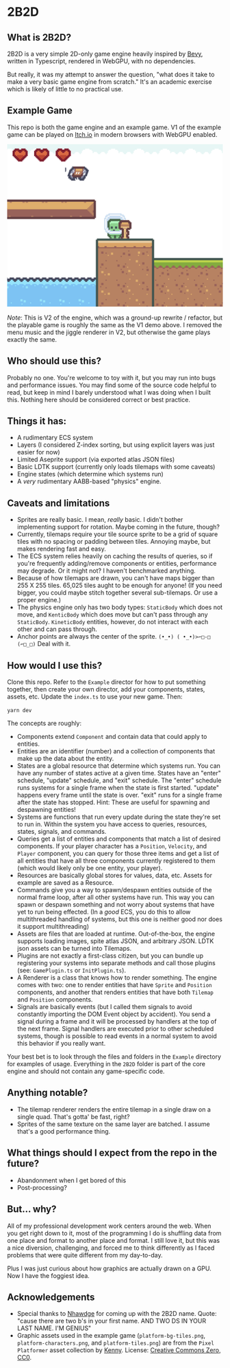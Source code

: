 # 2B2D

## What is 2B2D?

2B2D is a very simple 2D-only game engine heavily inspired by [Bevy](https://bevyengine.org/), written in Typescript, rendered in WebGPU, with no dependencies.

But really, it was my attempt to answer the question, "what does it take to make a very basic game engine from scratch." It's an academic exercise which is likely of little to no practical use.

## Example Game

This repo is both the game engine and an example game. V1 of the example game can be played on [Itch.io](https://mrdrbob.itch.io/2b2d-example-game) in modern browsers with WebGPU enabled.

![Screenshot of the 2B2D example game](docs/screen-shot.png?raw=true)

*Note*: This is V2 of the engine, which was a ground-up rewrite / refactor, but the playable game is roughly the same as the V1 demo above. I removed the menu music and the jiggle renderer in V2, but otherwise the game plays exactly the same.

## Who should use this?

Probably no one. You're welcome to toy with it, but you may run into bugs and performance issues. You may find some of the source code helpful to read, but keep in mind I barely understood what I was doing when I built this. Nothing here should be considered correct or best practice.

## Things it has:

* A rudimentary ECS system
* Layers (I considered Z-index sorting, but using explicit layers was just easier for now)
* Limited Aseprite support (via exported atlas JSON files)
* Basic LDTK support (currently only loads tilemaps with some caveats)
* Engine states (which determine which systems run)
* A *very* rudimentary AABB-based "physics" engine.

## Caveats and limitations

* Sprites are really basic. I mean, *really* basic. I didn't bother implementing support for rotation. Maybe coming in the future, though?
* Currently, tilemaps require your tile source sprite to be a grid of square tiles with no spacing or padding between tiles. Annoying maybe, but makes rendering fast and easy.
* The ECS system relies heavily on caching the results of queries, so if you're frequently adding/remove components or entities, performance may degrade. Or it might not? I haven't benchmarked anything.
* Because of how tilemaps are drawn, you can't have maps bigger than 255 X 255 tiles. 65,025 tiles aught to be enough for anyone!  (If you need bigger, you could maybe stitch together several sub-tilemaps. Or use a proper engine.)
* The physics engine only has two body types: `StaticBody` which does not move, and `KenticBody` which does move but can't pass through any `StaticBody`. `KineticBody` entities, however, do not interact with each other and can pass through.
* Anchor points are always the center of the sprite. `(•_•) ( •_•)>⌐□-□ (⌐□_□)` Deal with it.

## How would I use this?

Clone this repo. Refer to the `Example` director for how to put something together, then create your own director, add your components, states, assets, etc. Update the `index.ts` to use your new game. Then:

`yarn dev`

The concepts are roughly:

* Components extend `Component` and contain data that could apply to entities.
* Entities are an identifier (number) and a collection of components that make up the data about the entity.
* States are a global resource that determine which systems run. You can have any number of states active at a given time. States have an "enter" schedule, "update" schedule, and "exit" schedule. The "enter" schedule runs systems for a single frame when the state is first started. "update" happens every frame until the state is over. "exit" runs for a single frame after the state has stopped. Hint: These are useful for spawning and despawning entities!
* Systems are functions that run every update during the state they're set to run in. Within the system you have access to queries, resources, states, signals, and commands.
* Queries get a list of entities and components that match a list of desired components. If your player character has a `Position`, `Velocity`, and `Player` component, you can query for those three items and get a list of all entities that have all three components currently registered to them (which would likely only be one entity, your player).
* Resources are basically global stores for values, data, etc. Assets for example are saved as a Resource.
* Commands give you a way to spawn/despawn entities outside of the normal frame loop, after all other systems have run. This way you can spawn or despawn something and not worry about systems that have yet to run being effected. (In a *good* ECS, you do this to allow multithreaded handling of systems, but this one is neither good nor does it support multithreading)
* Assets are files that are loaded at runtime. Out-of-the-box, the engine supports loading images, spite atlas JSON, and arbitrary JSON. LDTK json assets can be turned into Tilemaps.
* Plugins are not exactly a first-class citizen, but you can bundle up registering your systems into separate methods and call those plugins (see: `GamePlugin.ts` or `InitPlugin.ts`).
* A Renderer is a class that knows how to render something. The engine comes with two: one to render entities that have `Sprite` and `Position` components, and another that renders entities that have both `Tilemap` and `Position` components.
* Signals are basically events (but I called them signals to avoid constantly importing the DOM Event object by accident). You send a signal during a frame and it will be processed by handlers at the top of the next frame. Signal handlers are executed prior to other scheduled systems, though is possible to read events in a normal system to avoid this behavior if you really want.

Your best bet is to look through the files and folders in the `Example` directory for examples of usage. Everything in the `2B2D` folder is part of the core engine and should not contain any game-specific code.

## Anything notable?

* The tilemap renderer renders the entire tilemap in a single draw on a single quad. That's gotta' be fast, right?
* Sprites of the same texture on the same layer are batched. I assume that's a good performance thing.

## What things should I expect from the repo in the future?

* Abandonment when I get bored of this
* Post-processing?

## But... why?

All of my professional development work centers around the web. When you get right down to it, most of the programming I do is shuffling data from one place and format to another place and format. I still love it, but this was a nice diversion, challenging, and forced me to think differently as I faced problems that were quite different from my day-to-day.

Plus I was just curious about how graphics are actually drawn on a GPU. Now I have the foggiest idea.

## Acknowledgements

* Special thanks to [Nhawdge](https://github.com/Nhawdge) for coming up with the 2B2D name. Quote: "cause there are two b's in your first name. AND TWO DS IN YOUR LAST NAME. I'M GENIUS"
* Graphic assets used in the example game (`platform-bg-tiles.png`, `platform-characters.png`, and `platform-tiles.png`) are from the `Pixel Platformer` asset collection by [Kenny](https://www.kenney.nl/). License: [Creative Commons Zero, CC0](http://creativecommons.org/publicdomain/zero/1.0/).
